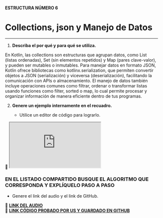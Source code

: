 #### ESTRUCTURA NÚMERO 6
# Collections, json y Manejo de Datos

---

1. **Describa el por qué y para qué se utiliza.**

En Kotlin, las collections son estructuras que agrupan datos, como List (listas ordenadas), Set (sin elementos repetidos) y Map (pares clave-valor), y pueden ser mutables o inmutables. Para manejar datos en formato JSON, Kotlin ofrece bibliotecas como kotlinx.serialization, que permiten convertir objetos a JSON (serialización) y viceversa (deserialización), facilitando la comunicación con APIs o almacenamiento. El manejo de datos también incluye operaciones comunes como filtrar, ordenar o transformar listas usando funciones como filter, sorted o map, lo cual permite procesar y organizar información de manera eficiente dentro de tus programas.
   
2. **Genere un ejemplo internamente en el recuadro.**  

   - Utilice un editor de código para lograrlo.  

🔗 **<iframe src="https://pl.kotl.in/8-Smpjoxn"></iframe>** 

### EN EL LISTADO COMPARTIDO BUSQUE EL ALGORITMO QUE CORRESPONDA Y EXPLÍQUELO PASO A PASO  
- Genere el link del audio y el link de GitHub.  

🔗 **[LINK DEL AUDIO]()**  
🔗 **[LINK CÓDIGO PROBADO POR US Y GUARDADO EN GITHUB]()**
